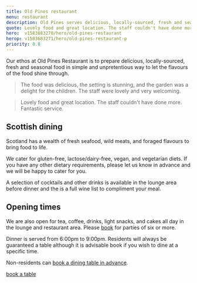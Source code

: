 ```yaml
---
title: Old Pines restaurant
menu: restaurant
description: Old Pines serves delicious, locally-sourced, fresh and seasonal food in our restaurant overlooking the Scottish Highlands.
quote: Lovely food and great location. The staff couldn't have done more.
hero:  v1583683270/hero/old-pines-restaurant
herop: v1583683271/hero/old-pines-restaurant-p
priority: 0.8
---
```


Our ethos at Old Pines Restaurant is to prepare delicious, locally-sourced, fresh and seasonal food in simple and unpretentious way to let the flavours of the food shine through.

> The food was delicious, the setting is stunning, and the garden was a delight for the children. The staff were lovely and very welcoming.

> Lovely food and great location. The staff couldn't have done more. Fantastic service.


## Scottish dining

Scotland has a wealth of fresh seafood, wild meats, and foraged flavours to bring food to life.

We cater for gluten-free, lactose/dairy-free, vegan, and vegetarian diets. If you have any other dietary requirements, please let us know in advance and we will be happy to cater for you.

A selection of cocktails and other drinks is available in the lounge area before dinner and the is a full wine list to compliment your meal.


## Opening times

We are also open for tea, coffee, drinks, light snacks, and cakes all day in the lounge and restaurant area. Please [book]([root]contact/) for parties of six or more.

Dinner is served from 6:00pm to 9:00pm. Residents will always be guaranteed a table although it is advisable book if you wish to dine at a specific time.

Non-residents can [book a dining table in advance]([root]contact/).

<a href="[root]contact/" class="button">book a table</a>
